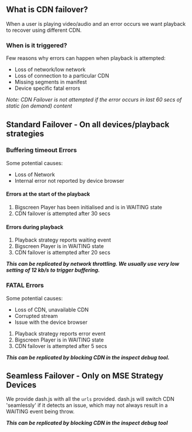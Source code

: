 ## What is CDN failover?
When a user is playing video/audio and an error occurs we want playback to recover using different CDN.

### When is it triggered?
Few reasons why errors can happen when playback is attempted:
- Loss of network/low network 
- Loss of connection to a particular CDN 
- Missing segments in manifest
- Device specific fatal errors 

_Note: CDN Failover is not attempted if the error occurs in last 60 secs of static (on demand) content_

## Standard Failover - On all devices/playback strategies 

### Buffering timeout Errors
Some potential causes:
- Loss of Network
- Internal error not reported by device browser

#### Errors at the start of the playback 

1. Bigscreen Player has been initialised and is in WAITING state
1. CDN failover is attempted after 30 secs 

#### Errors during playback 

1. Playback strategy reports waiting event
1. Bigscreen Player is in WAITING state
1. CDN failover is attempted after 20 secs

_**This can be replicated by network throttling. We usually use very low setting of 12 kb/s to trigger buffering.**_

### FATAL Errors
Some potential causes:
- Loss of CDN, unavailable CDN
- Corrupted stream
- Issue with the device browser

1. Playback strategy reports error event
1. Bigscreen Player is in WAITING state
1. CDN failover is attempted after 5 secs 

_**This can be replicated by blocking CDN in the inspect debug tool.**_

## Seamless Failover - Only on  MSE Strategy Devices 

We provide dash.js with all the `urls` provided. dash.js will switch CDN 'seamlessly' if it detects an issue, which may not always result in a WAITING event being throw.

_**This can be replicated by blocking CDN in the inspect debug tool**_